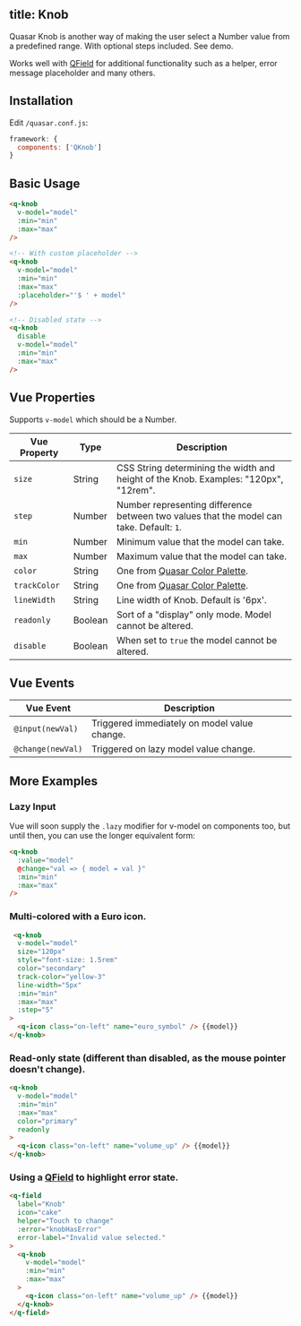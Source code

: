 title: Knob
---
Quasar Knob is another way of making the user select a Number value from a predefined range. With optional steps included. See demo.
<input type="hidden" data-fullpage-demo="forms/knob">

Works well with [QField](/components/field.html) for additional functionality such as a helper, error message placeholder and many others.

## Installation
Edit `/quasar.conf.js`:
```js
framework: {
  components: ['QKnob']
}
```

## Basic Usage

``` html
<q-knob
  v-model="model"
  :min="min"
  :max="max"
/>

<!-- With custom placeholder -->
<q-knob
  v-model="model"
  :min="min"
  :max="max"
  :placeholder="'$ ' + model"
/>

<!-- Disabled state -->
<q-knob
  disable
  v-model="model"
  :min="min"
  :max="max"
/>
```

## Vue Properties
Supports `v-model` which should be a Number.

| Vue Property | Type | Description |
| --- | --- | --- |
| `size` | String | CSS String determining the width and height of the Knob. Examples: "120px", "12rem". |
| `step` | Number | Number representing difference between two values that the model can take. Default: `1`. |
| `min` | Number | Minimum value that the model can take. |
| `max` | Number | Maximum value that the model can take. |
| `color` | String | One from [Quasar Color Palette](/components/color-palette.html). |
| `trackColor` | String | One from [Quasar Color Palette](/components/color-palette.html). |
| `lineWidth` | String | Line width of Knob. Default is '6px'. |
| `readonly` | Boolean | Sort of a "display" only mode. Model cannot be altered. |
| `disable` | Boolean | When set to `true` the model cannot be altered. |

## Vue Events
| Vue Event | Description |
| --- | --- |
| `@input(newVal)` | Triggered immediately on model value change. |
| `@change(newVal)` | Triggered on lazy model value change. |

## More Examples

### Lazy Input
Vue will soon supply the `.lazy` modifier for v-model on components too, but until then, you can use the longer equivalent form:
```html
<q-knob
  :value="model"
  @change="val => { model = val }"
  :min="min"
  :max="max"
/>
```

### Multi-colored with a Euro icon.
``` html
 <q-knob
  v-model="model"
  size="120px"
  style="font-size: 1.5rem"
  color="secondary"
  track-color="yellow-3"
  line-width="5px"
  :min="min"
  :max="max"
  :step="5"
>
  <q-icon class="on-left" name="euro_symbol" /> {{model}}
</q-knob>
```

### Read-only state (different than disabled, as the mouse pointer doesn't change).
``` html
<q-knob
  v-model="model"
  :min="min"
  :max="max"
  color="primary"
  readonly
>
  <q-icon class="on-left" name="volume_up" /> {{model}}
</q-knob>
```

### Using a [QField](/components/field.html) to highlight error state.
```html
<q-field
  label="Knob"
  icon="cake"
  helper="Touch to change"
  :error="knobHasError"
  error-label="Invalid value selected."
>
  <q-knob
    v-model="model"
    :min="min"
    :max="max"
  >
    <q-icon class="on-left" name="volume_up" /> {{model}}
  </q-knob>
</q-field>
```
